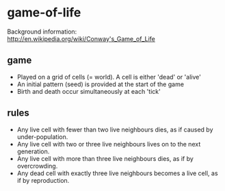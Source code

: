 game-of-life
============

Background information: http://en.wikipedia.org/wiki/Conway's_Game_of_Life

game
----
- Played on a grid of cells (= world). A cell is either 'dead' or 'alive'
- An initial pattern (seed) is provided at the start of the game
- Birth and death occur simultaneously at each 'tick'

rules
-----
- Any live cell with fewer than two live neighbours dies, as if caused by under-population.
- Any live cell with two or three live neighbours lives on to the next generation.
- Any live cell with more than three live neighbours dies, as if by overcrowding.
- Any dead cell with exactly three live neighbours becomes a live cell, as if by reproduction.